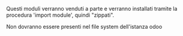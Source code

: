 Questi moduli verranno venduti a parte e verranno installati tramite la procedura 'import module', quindi "zippati".

Non dovranno essere presenti nel file system dell'istanza odoo
